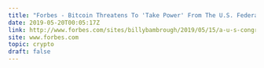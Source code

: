 ```yaml
---
title: "Forbes - Bitcoin Threatens To 'Take Power' From The U.S. Federal Reserve"
date: 2019-05-20T00:05:17Z
link: http://www.forbes.com/sites/billybambrough/2019/05/15/a-u-s-congressman-is-so-scared-of-bitcoin-and-crypto-he-wants-it-banned/?utm_medium=RSS&utm_source=hune
site: www.forbes.com
topic: crypto
draft: false
---
```

